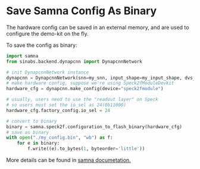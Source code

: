 # Save Samna Config As Binary

The hardware config can be saved in an external memory, and are used to configure the demo-kit on the fly.

To save the config as binary:

```python
import samna
from sinabs.backend.dynapcnn import DynapcnnNetwork

# init DynapcnnNetwork instance
dynapcnn = DynapcnnNetwork(snn=my_snn, input_shape=my_input_shape, dvs_input=True)
# make hardware config, suppose we're using Speck2fModuleDevkit
hardware_cfg = dynapcnn.make_config(device="speck2fmodule")

# usually, users need to use the "readout layer" on Speck
# so users must set the io_sel as 24(0b11000)
hardware_cfg.factory_config.io_sel = 24

# convert to binary
binary = samna.speck2f.configuration_to_flash_binary(hardware_cfg)
# save as binary
with open("./my_config.bin", "wb") as f:
    for e in binary:
        f.write((e).to_bytes(1, byteorder='little'))
```

More details can be found in [samna documetation.](https://synsense-sys-int.gitlab.io/samna/search.html?q=configuration_to_flash_binary)

